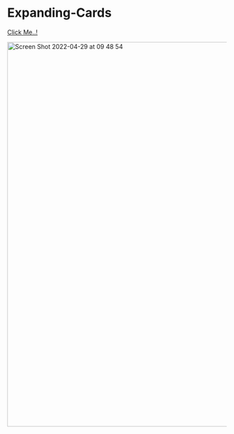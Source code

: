 # Expanding-Cards

[Click Me..!](https://kerimgurbaz.github.io/Expanding-Cards/)

<img width="882" alt="Screen Shot 2022-04-29 at 09 48 54" src="https://user-images.githubusercontent.com/101603320/165904440-e1560705-a983-472f-aac3-d1dcc3439d7f.png">

